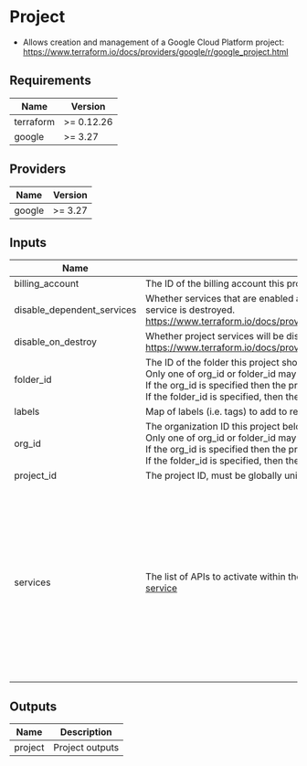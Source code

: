 # Project

- Allows creation and management of a Google Cloud Platform project: https://www.terraform.io/docs/providers/google/r/google_project.html

<!-- BEGINNING OF PRE-COMMIT-TERRAFORM DOCS HOOK -->
## Requirements

| Name | Version |
|------|---------|
| terraform | >= 0.12.26 |
| google | >= 3.27 |

## Providers

| Name | Version |
|------|---------|
| google | >= 3.27 |

## Inputs

| Name | Description | Type | Default | Required |
|------|-------------|------|---------|:--------:|
| billing\_account | The ID of the billing account this project belongs to | `string` | n/a | yes |
| disable\_dependent\_services | Whether services that are enabled and which depend on this service should also be disabled when this service is destroyed. https://www.terraform.io/docs/providers/google/r/google_project_service.html#disable_dependent_services | `bool` | `true` | no |
| disable\_on\_destroy | Whether project services will be disabled when the resources are destroyed. https://www.terraform.io/docs/providers/google/r/google_project_service.html#disable_on_destroy | `bool` | `true` | no |
| folder\_id | The ID of the folder this project should be created under.<br>  Only one of org\_id or folder\_id may be specified. <br>  If the org\_id is specified then the project is created at the top level.<br>  If the folder\_id is specified, then the project is created under the specified folder. | `string` | `""` | no |
| labels | Map of labels (i.e. tags) to add to resource | `map(string)` | n/a | yes |
| org\_id | The organization ID this project belongs to.<br>  Only one of org\_id or folder\_id may be specified. <br>  If the org\_id is specified then the project is created at the top level.<br>  If the folder\_id is specified, then the project is created under the specified folder. | `string` | `""` | no |
| project\_id | The project ID, must be globally unique | `string` | n/a | yes |
| services | The list of APIs to activate within the project: https://cloud.google.com/service-usage/docs/enabled-service | `list(string)` | <pre>[<br>  "iam.googleapis.com",<br>  "cloudbilling.googleapis.com",<br>  "billingbudgets.googleapis.com",<br>  "cloudresourcemanager.googleapis.com",<br>  "serviceusage.googleapis.com",<br>  "compute.googleapis.com",<br>  "container.googleapis.com",<br>  "storage-api.googleapis.com",<br>  "bigquery.googleapis.com",<br>  "cloudbuild.googleapis.com",<br>  "logging.googleapis.com",<br>  "monitoring.googleapis.com"<br>]</pre> | no |

## Outputs

| Name | Description |
|------|-------------|
| project | Project outputs |

<!-- END OF PRE-COMMIT-TERRAFORM DOCS HOOK -->